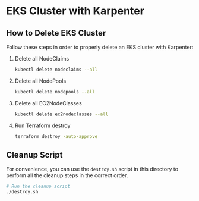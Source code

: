 # EKS Cluster with Karpenter

## How to Delete EKS Cluster

Follow these steps in order to properly delete an EKS cluster with Karpenter:

1. Delete all NodeClaims
   ```bash
   kubectl delete nodeclaims --all
   ```

2. Delete all NodePools
   ```bash
   kubectl delete nodepools --all
   ```

3. Delete all EC2NodeClasses
   ```bash
   kubectl delete ec2nodeclasses --all
   ```

4. Run Terraform destroy
   ```bash
   terraform destroy -auto-approve
   ```

## Cleanup Script

For convenience, you can use the `destroy.sh` script in this directory to perform all the cleanup steps in the correct order.

```bash
# Run the cleanup script
./destroy.sh
```
